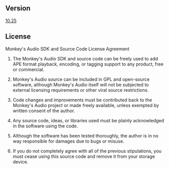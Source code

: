## Version

[10.25](https://monkeysaudio.com/developers.html)

## License

Monkey's Audio SDK and Source Code License Agreement

1. The Monkey's Audio SDK and source code can be freely used to add APE format playback, encoding, or tagging support to any product, free or commercial.

2. Monkey's Audio source can be included in GPL and open-source software, although Monkey's Audio itself will not be subjected to external licensing requirements or other viral source restrictions.

3. Code changes and improvements must be contributed back to the Monkey's Audio project or made freely available, unless exempted by written consent of the author.

4. Any source code, ideas, or libraries used must be plainly acknowledged in the software using the code.

5. Although the software has been tested thoroughly, the author is in no way responsible for damages due to bugs or misuse.

6. If you do not completely agree with all of the previous stipulations, you must cease using this source code and remove it from your storage device.
